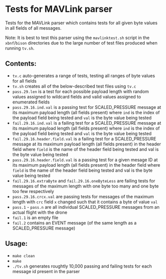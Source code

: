 # Tests for MAVLink parser

Tests for the MAVLink parser which contains tests for all given byte values in all fields of all messages.

Note: It is best to test this parser using the `mavlinktest.sh` script in the `xbnf`/`bison` directories due to the large number of test files produced when running `tv.sh`.

## Contents:

* `tv.c` auto-generates a range of tests, testing all ranges of byte values for all fields
* `tv.sh` creates all of the below-described test files using `tv.c`
* `pass.29.len` is a test for each possible payload length with random values assigned to wildcard fields and valid values assigned to enumerated fields 
* `pass.29.16.ind.val` is a passing test for SCALED_PRESSURE message at its maximum payload length (all fields present) where `ind` is the index of the payload field being tested and `val` is the byte value being tested
* `fail.29.16.ind.val` is a failing test for a SCALED_PRESSURE message at its maximum payload length (all fields present) where `ind` is the index of the payload field being tested and `val` is the byte value being tested
* `fail.29.16.header.field.val` is a failing test for a SCALED_PRESSURE message at its maximum payload length (all fields present) in the header field where `field` is the name of the header field being tested and val is the byte value being tested
* `pass.29.16.header.field.val` is a passing test for a given mesage ID at its maximum payload length (all fields present) in the header field where `field` is the name of the header field being tested and val is the byte value being tested
* `fail.29.16.extraByte` and `fail.29.16.oneByteLess` are failing tests for messages of the maximum length with one byte too many and one byte too few respectively
* `pass.29.16.crcx.val` are passing tests for messages of the maximum length with `crc` field `x` changed such that it contains a byte of value `val` 
* `pass.1` - `pass.n` are all individual SCALED_PRESSURE messages from an actual flight with the drone
* `fail.1` is an empty file
* `fail.2` contains an EVENT message (of the same length as a SCALED_PRESSURE message)

## Usage:

* `make clean`
* `make`
* `./tv.sh` generates roughtly 10,000 passing and failing tests for each message id present in the parser
